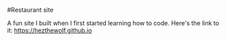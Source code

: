#Restaurant site

A fun site I built when I first started learning how to code.
Here's the link to it: https://hezthewolf.github.io
